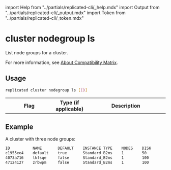 import Help from "../partials/replicated-cli/_help.mdx"
import Output from "../partials/replicated-cli/_output.mdx"
import Token from "../partials/replicated-cli/_token.mdx"

# cluster nodegroup ls

List node groups for a cluster.

For more information, see [About Compatibility Matrix](/vendor/testing-about).

## Usage

```bash
replicated cluster nodegroup ls [ID]
```

<table>
  <tr>
    <th width="30%">Flag</th>
    <th width="20%">Type (if applicable)</th>
    <th width="50%">Description</th>
  </tr>
  <Help/>
  <Token/>
</table>

## Example

A cluster with three node groups:

```bash
ID          NAME       DEFAULT    INSTANCE TYPE    NODES    DISK
c1955ee4    default    true       Standard_B2ms    1        50
4073a716    lkfsqe     false      Standard_B2ms    1        100
47124127    zrbwpm     false      Standard_B2ms    1        100
```

